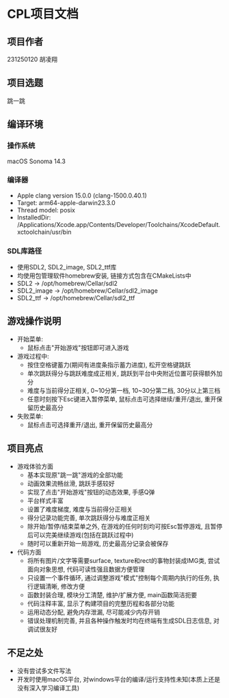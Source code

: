 # CPL项目文档

## 项目作者

231250120 胡凌翔

## 项目选题

跳一跳

## 编译环境

### 操作系统

macOS Sonoma 14.3

### 编译器

- Apple clang version 15.0.0 (clang-1500.0.40.1)
- Target: arm64-apple-darwin23.3.0
- Thread model: posix
- InstalledDir: /Applications/Xcode.app/Contents/Developer/Toolchains/XcodeDefault.xctoolchain/usr/bin

### SDL库路径

- 使用SDL2, SDL2_image, SDL2_ttf库
- 均使用包管理软件homebrew安装, 链接方式包含在CMakeLists中
- SDL2 -> /opt/homebrew/Cellar/sdl2
- SDL2_image -> /opt/homebrew/Cellar/sdl2_image
- SDL2_ttf -> /opt/homebrew/Cellar/sdl2_ttf

## 游戏操作说明

- 开始菜单:
    - 鼠标点击"开始游戏"按钮即可进入游戏
- 游戏过程中:
    - 按住空格键蓄力(期间有进度条指示蓄力进度), 松开空格键跳跃
    - 单次跳跃得分与跳跃难度成正相关, 跳跃到平台中央附近位置可获得额外加分
    - 难度与当前得分正相关, 0~10分第一档, 10~30分第二档, 30分以上第三档
    - 任意时刻按下Esc键进入暂停菜单, 鼠标点击可选择继续/重开/退出, 重开保留历史最高分
- 失败菜单:
    - 鼠标点击可选择重开/退出, 重开保留历史最高分

## 项目亮点

- 游戏体验方面
    - 基本实现原"跳一跳"游戏的全部功能
    - 动画效果流畅丝滑, 跳跃手感较好
    - 实现了点击"开始游戏"按钮的动态效果, 手感Q弹
    - 平台样式丰富
    - 设置了难度梯度, 难度与当前得分正相关
    - 得分记录功能完善, 单次跳跃得分与难度正相关
    - 除开始/暂停/结束菜单之外, 在游戏的任何时刻均可按Esc暂停游戏, 且暂停后可以完美继续游戏(包括在跳跃过程中)
    - 随时可以重新开始一局游戏, 历史最高分记录会被保存
- 代码方面
    - 将所有图片/文字等需要surface, texture和rect的事物封装成IMG类, 尝试面向对象思想, 代码可读性强且数据方便管理
    - 只设置一个事件循环, 通过调整游戏"模式"控制每个周期内执行的任务, 执行逻辑清晰, 修改方便
    - 函数封装合理, 模块分工清楚, 维护/扩展方便, main函数简洁扼要
    - 代码注释丰富, 显示了构建项目的完整历程和各部分功能
    - 运用动态分配, 避免内存泄漏, 尽可能减少内存开销
    - 错误处理机制完善, 并且各种操作触发时均在终端有生成SDL日志信息, 对调试很友好

## 不足之处

- 没有尝试多文件写法
- 开发时使用macOS平台, 对windows平台的编译/运行支持性未知(本质上还是没有深入学习编译工具)